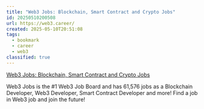 ```yaml
---
title: "Web3 Jobs: Blockchain, Smart Contract and Crypto Jobs"
id: 20250510200508
url: https://web3.career/
created: 2025-05-10T20:51:08
tags:
  - bookmark
  - career
  - web3
classified: true
---
```

[Web3 Jobs: Blockchain, Smart Contract and Crypto Jobs](https://web3.career/)

Web3 Jobs is the #1 Web3 Job Board and has 61,576 jobs as a Blockchain Developer, Web3 Developer, Smart Contract Developer and more! Find a job in Web3 job and join the future!